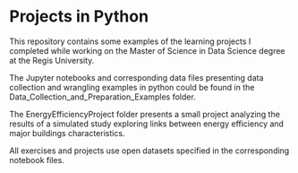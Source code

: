 # Projects in Python
This repository contains some examples of the learning projects I completed while working on the Master of Science in Data Science degree at the Regis University.

The Jupyter notebooks and corresponding data files presenting data collection and wrangling examples in python could be found in the Data_Collection_and_Preparation_Examples  folder. 

The EnergyEfficiencyProject folder presents a small project analyzing the results of a simulated study exploring links between energy efficiency and major buildings characteristics. 

All exercises and projects use open datasets specified in the corresponding notebook files.
